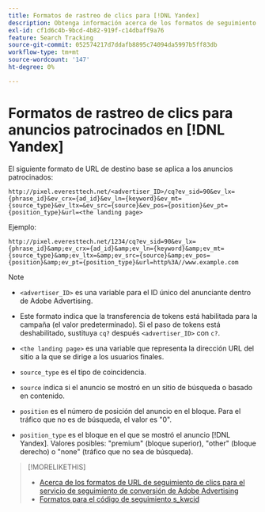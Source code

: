 ```yaml
---
title: Formatos de rastreo de clics para [!DNL Yandex]
description: Obtenga información acerca de los formatos de seguimiento de clics para [!DNL Yandex] cuentas.
exl-id: cf1d6c4b-9bcd-4b82-919f-c14dbaff9a76
feature: Search Tracking
source-git-commit: 052574217d7ddafb8895c74094da5997b5ff83db
workflow-type: tm+mt
source-wordcount: '147'
ht-degree: 0%

---
```


# Formatos de rastreo de clics para anuncios patrocinados en [!DNL Yandex]

El siguiente formato de URL de destino base se aplica a los anuncios patrocinados:

`http://pixel.everesttech.net/<advertiser_ID>/cq?ev_sid=90&ev_lx={phrase_id}&ev_crx={ad_id}&ev_ln={keyword}&ev_mt={source_type}&ev_ltx=&ev_src={source}&ev_pos={position}&ev_pt={position_type}&url=<the landing page>`

Ejemplo:

`http://pixel.everesttech.net/1234/cq?ev_sid=90&ev_lx={phrase_id}&amp;ev_crx={ad_id}&amp;ev_ln={keyword}&amp;ev_mt={source_type}&amp;ev_ltx=&amp;ev_src={source}&amp;ev_pos={position}&amp;ev_pt={position_type}&url=http%3A//www.example.com`

>[!NOTE]
>
>* `<advertiser_ID>` es una variable para el ID único del anunciante dentro de Adobe Advertising.
>
>* Este formato indica que la transferencia de tokens está habilitada para la campaña (el valor predeterminado). Si el paso de tokens está deshabilitado, sustituya `cq?` después `<advertiser_ID>` con `c?`.
>
>* `<the landing page>` es una variable que representa la dirección URL del sitio a la que se dirige a los usuarios finales.
>
>* `source_type`  es el tipo de coincidencia.
>
>* `source` indica si el anuncio se mostró en un sitio de búsqueda o basado en contenido.
>
>* `position` es el número de posición del anuncio en el bloque. Para el tráfico que no es de búsqueda, el valor es &quot;0&quot;.
>
>* `position_type` es el bloque en el que se mostró el anuncio [!DNL Yandex]. Valores posibles: &quot;premium&quot; (bloque superior), &quot;other&quot; (bloque derecho) o &quot;none&quot; (tráfico que no sea de búsqueda).

>[!MORELIKETHIS]
>
>* [Acerca de los formatos de URL de seguimiento de clics para el servicio de seguimiento de conversión de Adobe Advertising](formats-click-tracking-about.md)
>* [Formatos para el código de seguimiento s\_kwcid](skwcid-tracking-parameter.md)
